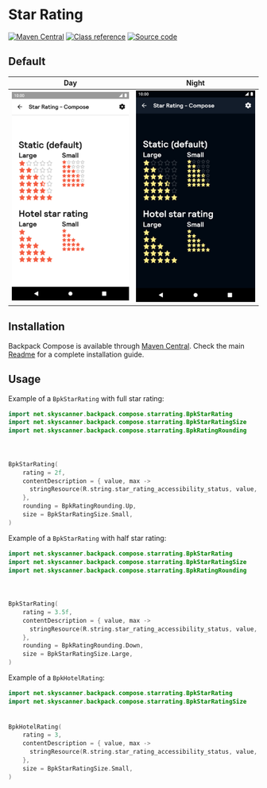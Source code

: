# Star Rating

[![Maven Central](https://img.shields.io/maven-central/v/net.skyscanner.backpack/backpack-compose)](https://search.maven.org/artifact/net.skyscanner.backpack/backpack-compose)
[![Class reference](https://img.shields.io/badge/Class%20reference-Android-blue)](https://backpack.github.io/android/backpack-compose/net.skyscanner.backpack.compose.starrating)
[![Source code](https://img.shields.io/badge/Source%20code-GitHub-lightgrey)](https://github.com/Skyscanner/backpack-android/tree/main/backpack-compose/src/main/kotlin/net/skyscanner/backpack/compose/starrating)

## Default

| Day                                                                                                                                                                      | Night                                                                                                                                                                                   |
|--------------------------------------------------------------------------------------------------------------------------------------------------------------------------|-----------------------------------------------------------------------------------------------------------------------------------------------------------------------------------------|
| <img src="https://raw.githubusercontent.com/Skyscanner/backpack-android/main/docs/compose/StarRating/screenshots/default.png" alt="Star Rating component" width="375" /> | <img src="https://raw.githubusercontent.com/Skyscanner/backpack-android/main/docs/compose/StarRating/screenshots/default_dm.png" alt="Star Rating component - dark mode" width="375" /> |

## Installation

Backpack Compose is available through [Maven Central](https://search.maven.org/artifact/net.skyscanner.backpack/backpack-compose). Check the main [Readme](https://github.com/skyscanner/backpack-android#installation) for a complete installation guide.

## Usage

Example of a `BpkStarRating` with full star rating:

```Kotlin
import net.skyscanner.backpack.compose.starrating.BpkStarRating
import net.skyscanner.backpack.compose.starrating.BpkStarRatingSize
import net.skyscanner.backpack.compose.starrating.BpkRatingRounding



BpkStarRating(
    rating = 2f,
    contentDescription = { value, max ->
      stringResource(R.string.star_rating_accessibility_status, value, max)
    },
    rounding = BpkRatingRounding.Up,
    size = BpkStarRatingSize.Small,
)
```

Example of a `BpkStarRating` with half star rating:

```Kotlin
import net.skyscanner.backpack.compose.starrating.BpkStarRating
import net.skyscanner.backpack.compose.starrating.BpkStarRatingSize
import net.skyscanner.backpack.compose.starrating.BpkRatingRounding



BpkStarRating(
    rating = 3.5f,
    contentDescription = { value, max ->
      stringResource(R.string.star_rating_accessibility_status, value, max)
    },
    rounding = BpkRatingRounding.Down,
    size = BpkStarRatingSize.Large,
)
```

Example of a `BpkHotelRating`:

```Kotlin
import net.skyscanner.backpack.compose.starrating.BpkStarRating
import net.skyscanner.backpack.compose.starrating.BpkStarRatingSize


BpkHotelRating(
    rating = 3,
    contentDescription = { value, max ->
      stringResource(R.string.star_rating_accessibility_status, value, max)
    },
    size = BpkStarRatingSize.Small,
)
```
